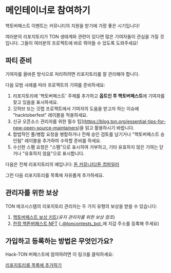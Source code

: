 # 메인테이너로 참여하기

핵토버페스트 이벤트는 커뮤니티의 지원을 받기에 가장 좋은 시기입니다!

여러분의 리포지토리가 TON 생태계와 관련이 있다면 많은 기여자들이 관심을 가질 것입니다. 그들이 여러분의 프로젝트에 바로 뛰어들 수 있도록 도와주세요!

## 파티 준비

기여자를 올바른 방식으로 처리하려면 리포지토리를 잘 관리해야 합니다.

다음 모범 사례를 따라 프로젝트의 기여를 준비하세요:

1. 리포지토리에 '핵토버페스트' 주제를 추가하고 **옵트인 투 핵토버페스트**에 기여자를 찾고 있음을 표시하세요.
2. 깃허브 또는 깃랩 프로젝트에서 기여자의 도움을 받고자 하는 이슈에 "hacktoberfest" 레이블을 적용하세요.
3. 신규 오픈소스 관리자를 위한 필수 팁](https://blog.ton.org/essential-tips-for-new-open-source-maintainers)을 읽고 활용하시기 바랍니다.
4. 합법적인 풀/병합 요청을 병합하거나 전체 승인 검토를 남기거나 "핵토버페스트 승인됨" 레이블을 추가하여 수락할 준비를 하세요.
5. 수신한 스팸 요청은 "스팸"으로 표시하여 거부하고, 기타 유효하지 않은 기여는 닫거나 "유효하지 않음"으로 표시합니다.

다음은 전체 리포지토리의 예입니다: [톤 커뮤니티/톤 컴파일러](https://github.com/ton-community/ton-compiler)

그런 다음 리포지토리를 목록에 자유롭게 추가하세요.

## 관리자를 위한 보상

TON 에코시스템의 리포지토리 관리자는 두 가지 유형의 보상을 받을 수 있습니다:

1. [핵토버페스트 보상 키트](https://hacktoberfest.com/participation/#maintainers)(*유지 관리자를 위한 보상 참조*)
2. [한정 핵톤버페스트 NFT](/contribute/hacktoberfest/#what-the-rewards) (_[@toncontests_bot](https://t.me/toncontests_bot)_에 지갑 주소를 등록해 주세요)

## 가입하고 등록하는 방법은 무엇인가요?

Hack-TON 버페스트에 참여하려면 이 링크를 클릭하세요:

<span className="DocsMarkdown--button-group-content">
  <a href="https://airtable.com/shrgXIgZdBKKX64NL"
     className="Button Button-is-docs-primary">
    리포지토리를 목록에 추가하기
  </a>
</span>
